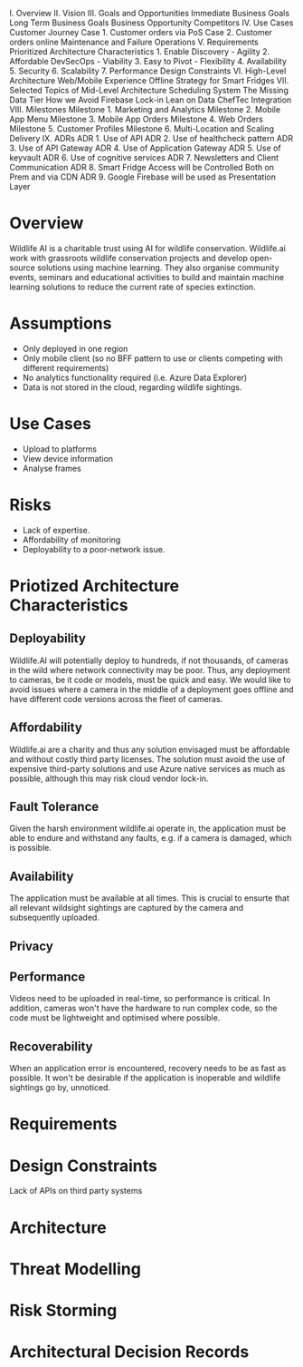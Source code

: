I. Overview
II. Vision
III. Goals and Opportunities
  Immediate Business Goals
  Long Term Business Goals
  Business Opportunity
  Competitors
IV. Use Cases
  Customer Journey
  Case 1. Customer orders via PoS
  Case 2. Customer orders online
  Maintenance and Failure Operations
V. Requirements
  Prioritized Architecture Characteristics
    1. Enable Discovery - Agility
    2. Affordable DevSecOps - Viability
    3. Easy to Pivot - Flexibility
    4. Availability
    5. Security
    6. Scalability
    7. Performance
  Design Constraints
VI. High-Level Architecture
  Web/Mobile Experience
  Offline Strategy for Smart Fridges
VII. Selected Topics of Mid-Level Architecture
  Scheduling System
  The Missing Data Tier
  How we Avoid Firebase Lock-in 
  Lean on Data
  ChefTec Integration
VIII. Milestones
  Milestone 1. Marketing and Analytics
  Milestone 2. Mobile App Menu
  Milestone 3. Mobile App Orders
  Milestone 4. Web Orders
  Milestone 5. Customer Profiles
  Milestone 6. Multi-Location and Scaling Delivery
IX. ADRs
  ADR 1. Use of API
  ADR 2. Use of healthcheck pattern
  ADR 3. Use of API Gateway
  ADR 4. Use of Application Gateway
  ADR 5. Use of keyvault
  ADR 6. Use of cognitive services
  ADR 7. Newsletters and Client Communication
  ADR 8. Smart Fridge Access will be Controlled Both on Prem and via CDN
  ADR 9. Google Firebase will be used as Presentation Layer


# Overview

Wildlife AI is a charitable trust using AI for wildlife conservation. Wildlife.ai work with grassroots wildlife conservation projects and develop open-source solutions using machine learning. They also 
organise community events, seminars and educational activities to build and maintain machine learning solutions to reduce the current rate of species extinction.

# Assumptions

* Only deployed in one region
* Only mobile client (so no BFF pattern to use or clients competing with different requirements)
* No analytics functionality required (i.e. Azure Data Explorer)
* Data is not stored in the cloud, regarding wildlife sightings.

# Use Cases

* Upload to platforms
* View device information
* Analyse frames

# Risks

* Lack of expertise.
* Affordability of monitoring
* Deployability to a poor-network issue.

# Priotized Architecture Characteristics

## Deployability
Wildlife.AI will potentially deploy to hundreds, if not thousands, of cameras in the wild where network connectivity may be poor. Thus, any deployment to cameras, be it code or models, must be quick and easy. We would like to avoid issues where a camera in the middle of a deployment goes offline and have different code versions across the fleet of cameras.

## Affordability
Wildlife.ai are a charity and thus any solution envisaged must be affordable and without costly third party licenses. The solution must avoid the use of expensive third-party solutions and use Azure native services as much as possible, although this may risk cloud vendor lock-in.

## Fault Tolerance
Given the harsh environment wildlife.ai operate in, the application must be able to endure and withstand any faults, e.g. if a camera is damaged, which is possible.

## Availability
The application must be available at all times. This is crucial to ensurte that all relevant wildsight sightings are captured by the camera and subsequently uploaded.

## Privacy

## Performance
Videos need to be uploaded in real-time, so performance is critical. In addition, cameras won't have the hardware to run complex code, so the code must be lightweight and optimised where possible.

## Recoverability
When an application error is encountered, recovery needs to be as fast as possible. It won't be desirable if the application is inoperable and wildlife sightings go by, unnoticed.

# Requirements

# Design Constraints

Lack of APIs on third party systems

# Architecture

# Threat Modelling

# Risk Storming

# Architectural Decision Records